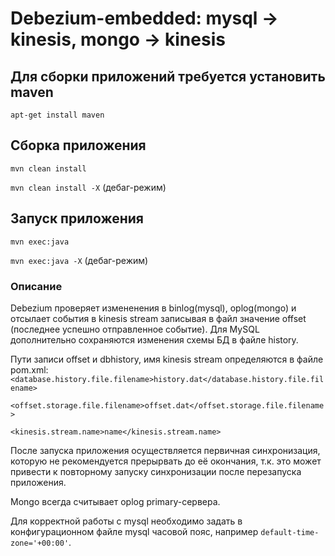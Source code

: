 # Debezium-embedded: mysql -> kinesis, mongo -> kinesis

## Для сборки приложений требуется установить maven
`apt-get install maven`

## Сборка приложения
`mvn clean install`

`mvn clean install -X` (дебаг-режим)

## Запуск приложения
`mvn exec:java`

`mvn exec:java -X` (дебаг-режим)

### Описание
Debezium проверяет измененения в binlog(mysql), oplog(mongo) и отсылает события в kinesis stream записывая в файл значение offset (последнее успешно отправленное событие). Для MySQL дополнительно сохраняются изменения схемы БД в файле history. 

Пути записи offset и dbhistory, имя kinesis stream определяются в файле pom.xml:
`<database.history.file.filename>history.dat</database.history.file.filename>`

`<offset.storage.file.filename>offset.dat</offset.storage.file.filename>`

`<kinesis.stream.name>name</kinesis.stream.name>`

После запуска приложения осуществляется первичная синхронизация, которую не рекомендуется прерырвать до её окончания, т.к. это может привести к повторному запуску синхронизации после перезапуска приложения.

Mongo всегда считывает oplog primary-сервера.

Для корректной работы с mysql необходимо задать в конфигурационном файле mysql часовой пояс, например `default-time-zone='+00:00'`.



